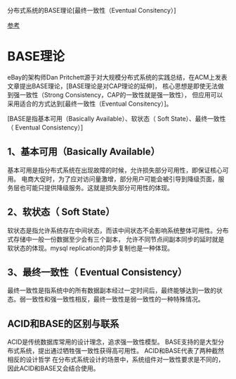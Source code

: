 分布式系统的BASE理论[最终一致性（Eventual Consitency）]


[参考](http://www.hollischuang.com/archives/672)


# BASE理论
eBay的架构师Dan Pritchett源于对大规模分布式系统的实践总结，在ACM上发表文章提出BASE理论，[BASE理论是对CAP理论的延伸]，
核心思想是即使无法做到强一致性（Strong Consistency，CAP的一致性就是强一致性），
但应用可以采用适合的方式达到[最终一致性（Eventual Consitency）]。

[BASE是指基本可用（Basically Available）、软状态（ Soft State）、最终一致性（ Eventual Consistency）]

## 1、基本可用（Basically Available）
基本可用是指分布式系统在出现故障的时候，允许损失部分可用性，即保证核心可用。
电商大促时，为了应对访问量激增，部分用户可能会被引导到降级页面，服务层也可能只提供降级服务。这就是损失部分可用性的体现。

## 2、软状态（ Soft State）
软状态是指允许系统存在中间状态，而该中间状态不会影响系统整体可用性。分布式存储中一般一份数据至少会有三个副本，
允许不同节点间副本同步的延时就是软状态的体现。mysql replication的异步复制也是一种体现。

## 3、最终一致性（ Eventual Consistency）
最终一致性是指系统中的所有数据副本经过一定时间后，最终能够达到一致的状态。弱一致性和强一致性相反，最终一致性是弱一致性的一种特殊情况。

## ACID和BASE的区别与联系
ACID是传统数据库常用的设计理念，追求强一致性模型。
BASE支持的是大型分布式系统，提出通过牺牲强一致性获得高可用性。
ACID和BASE代表了两种截然相反的设计哲学
在分布式系统设计的场景中，系统组件对一致性要求是不同的，因此ACID和BASE又会结合使用。
